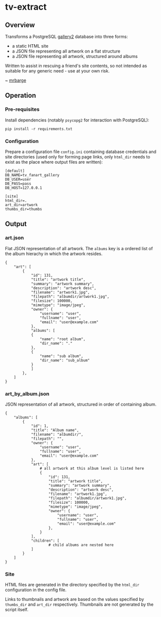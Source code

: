 # tv-extract

## Overview

Transforms a PostgreSQL [gallery2](http://galleryproject.org) database into three forms:
 
* a static HTML site
* a JSON file representing all artwork on a flat structure
* a JSON file representing all artwork, structured around albums

Written to assist in rescuing a friend's site contents, so not intended as suitable
for any generic need - use at your own risk.
 
~ [mrbarge](https://github.com/mrbarge/)

## Operation

### Pre-requisites

Install dependencies (notably `psycopg2` for interaction with PostgreSQL):

```
pip install -r requirements.txt
```

### Configuration

Prepare a configuration file `config.ini` containing database credentials and site 
directories (used only for forming page links, only `html_dir` needs to exist as the place
where output files are written):

```
[default]
DB_NAME=tv_fanart_gallery
DB_USER=user
DB_PASS=pass
DB_HOST=127.0.0.1

[site]
html_dir=.
art_dir=artwork
thumbs_dir=thumbs
```

## Output

### art.json

Flat JSON representation of all artwork. The `albums` key is a ordered list of the
album hierachy in which the artwork resides.

```
{
    "art": [
        {
            "id": 131,
            "title": "artwork title",
            "summary": "artwork summary",
            "description": "artwork desc",
            "filename": "artwork1.jpg",
            "filepath": "albumdir/artwork1.jpg",
            "filesize": 100000,
            "mimetype": "image/jpeg",
            "owner": {
                "username": "user",
                "fullname": "user",
                "email": "user@example.com"
            },
            "albums": [
            {
                "name": "root album",
                "dir_name": "."
            },
            {
                "name": "sub album",
                "dir_name": "sub_album"
            }
            ]
        },
    ]
}            
```


### art_by_album.json

JSON representation of all artwork, structured in order of containing album.

```
{
    "albums": [
        {
            "id": 1,
            "title": "Album name",
            "filename": "albumdir/",
            "filepath": "",
            "owner": {
                "username": "user",
                "fullname": "user",
                "email": "user@example.com"
            },
            "art": [
                # all artwork at this album level is listed here
                {
                    "id": 131,
                    "title": "artwork title",
                    "summary": "artwork summary",
                    "description": "artwork desc",
                    "filename": "artwork1.jpg",
                    "filepath": "albumdir/artwork1.jpg",
                    "filesize": 100000,
                    "mimetype": "image/jpeg",
                    "owner": {
                        "username": "user",
                        "fullname": "user",
                        "email": "user@example.com"
                    },
                }
            ],
            "children": [
                    # child albums are nested here
            ]                    
        }
    ]
}                    
```

### Site

HTML files are generated in the directory specified by the `html_dir` configuration in 
the config file.

Links to thumbnails and artwork are based on the values specified by `thumbs_dir` and
`art_dir` respectively. Thumbnails are not generated by the script itself.

